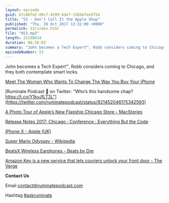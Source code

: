 ```yaml
---
layout: episode
guid: b7c86fe2-09c7-4199-bde7-15bbbfee3f54
title: "53 - Don't Call It the Apple Shop"
published: "Thu, 26 Oct 2017 13:32:00 +0000"
permalink: 53/index.html
file: "053.mp3"
length: 25198634
duration: 00:26:03
summary: "John becomes a Tech Expert™, Robb considers coming to Chicago, and they both contemplate smart locks."
episodeNumber: 53
---
```


John becomes a Tech Expert™, Robb considers coming to Chicago, and they both contemplate smart locks.

[Meet The Woman Who Wants To Change The Way You Buy Your iPhone](https://www.buzzfeed.com/nicolenguyen/meet-the-woman-who-wants-to-change-the-way-you-buy-your?utm_term=.ss08oYd3QX#.pv5zBvrRA8)

[Ruminate Podcast 🤔 on Twitter: "Who’s this handsome chap? https://t.co/Y1kyJfLT2L"](https://twitter.com/ruminatepodcast/status/921452046175342593)

[A Photo Tour of Apple’s New Flagship Chicago Store – MacStories](https://www.macstories.net/news/a-photo-tour-of-apples-new-flagship-chicago-store/)

[Release Notes 2017: Chicago : Conference : Everything But the Code](https://2017.releasenotes.tv/)

[iPhone X - Apple (UK)](https://www.apple.com/uk/iphone-x/)

[Super Mario Odyssey - Wikipedia](https://en.wikipedia.org/wiki/Super_Mario_Odyssey)

[BeatsX Wireless Earphones - Beats by Dre](https://www.beatsbydre.com/uk/earphones/beats-x)

[Amazon Key is a new service that lets couriers unlock your front door - The Verge](https://www.theverge.com/2017/10/25/16538834/amazon-key-in-home-delivery-unlock-door-prime-cloud-cam-smart-lock)

**Contact Us**

Email [contact@ruminatepodcast.com](mailto:contact@ruminatepodcast.com)

Hashtag [#askruminate](https://twitter.com/search?q=askruminate)
